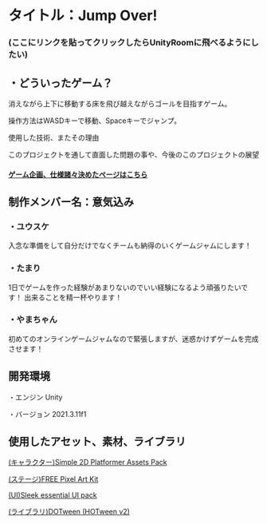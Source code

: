 # タイトル：Jump Over!

### (ここにリンクを貼ってクリックしたらUnityRoomに飛べるようにしたい)


## ・どういったゲーム？
消えながら上下に移動する床を飛び越えながらゴールを目指すゲーム。

操作方法はWASDキーで移動、Spaceキーでジャンプ。

使用した技術、またその理由

このプロジェクトを通して直面した問題の事や、今後のこのプロジェクトの展望

#### [ゲーム企画、仕様諸々決めたページはこちら](https://drive.google.com/file/d/134cX4F1Y8qNmAxJvyUCjtmxrYn-glOa8/view?usp=sharing)

## 制作メンバー名：意気込み

### ・**ユウスケ**
 入念な準備をして自分だけでなくチームも納得のいくゲームジャムにします！
      
### ・**たまり**
 1日でゲームを作った経験があまりないのでいい経験になるよう頑張りたいです！
 出来ることを精一杯やります！  
### ・**やまちゃん**
 初めてのオンラインゲームジャムなので緊張しますが、迷惑かけずゲームを完成させます！
      
## 開発環境

・エンジン
Unity

・バージョン
2021.3.11f1
    
## 使用したアセット、素材、ライブラリ

[(キャラクター)Simple 2D Platformer Assets Pack](https://assetstore.unity.com/packages/2d/characters/simple-2d-platformer-assets-pack-188518)

[(ステージ)FREE Pixel Art Kit](https://assetstore.unity.com/packages/2d/environments/free-pixel-art-kit-211149)

[(UI)Sleek essential UI pack](https://assetstore.unity.com/packages/2d/gui/icons/sleek-essential-ui-pack-170650#content)

[(ライブラリ)DOTween (HOTween v2)](https://assetstore.unity.com/packages/tools/animation/dotween-hotween-v2-27676)
